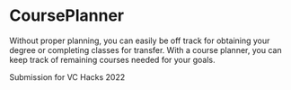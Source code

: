 # CoursePlanner
Without proper planning, you can easily be off track for obtaining your degree or completing classes for transfer. With a course planner, you can keep track of remaining courses needed for your goals.

Submission for VC Hacks 2022
